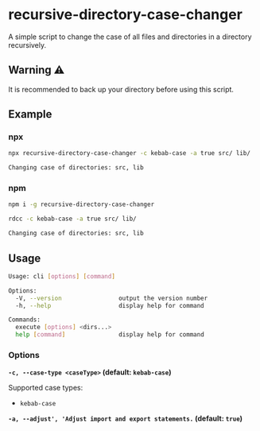 # recursive-directory-case-changer

A simple script to change the case of all files and directories in a directory recursively.

## Warning ⚠️

It is recommended to back up your directory before using this script.

## Example

### npx

```bash
npx recursive-directory-case-changer -c kebab-case -a true src/ lib/

Changing case of directories: src, lib
```

### npm

```bash
npm i -g recursive-directory-case-changer

rdcc -c kebab-case -a true src/ lib/

Changing case of directories: src, lib
```

## Usage

```bash
Usage: cli [options] [command]

Options:
  -V, --version                output the version number
  -h, --help                   display help for command

Commands:
  execute [options] <dirs...>
  help [command]               display help for command
```

### Options

**`-c, --case-type <caseType>` (default: `kebab-case`)**

Supported case types:

- `kebab-case`

**`-a, --adjust', 'Adjust import and export statements.` (default: `true`)**
